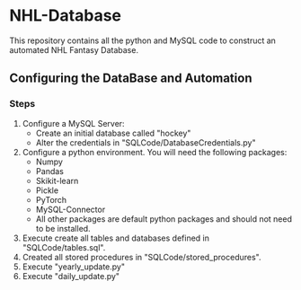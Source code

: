 # NHL-Database

This repository contains all the python and MySQL code to construct an automated NHL Fantasy Database.

## Configuring the DataBase and Automation

### Steps

1. Configure a MySQL Server:
   * Create an initial database called "hockey"
   * Alter the credentials in "SQLCode/DatabaseCredentials.py"
2. Configure a python environment.  You will need the following packages:
   * Numpy
   * Pandas
   * Skikit-learn
   * Pickle
   * PyTorch
   * MySQL-Connector
   * All other packages are default python packages and should not need to be installed.
4. Execute create all tables and databases defined in "SQLCode/tables.sql".
5. Created all stored procedures in "SQLCode/stored_procedures".
6. Execute "yearly_update.py"
7. Execute "daily_update.py"

